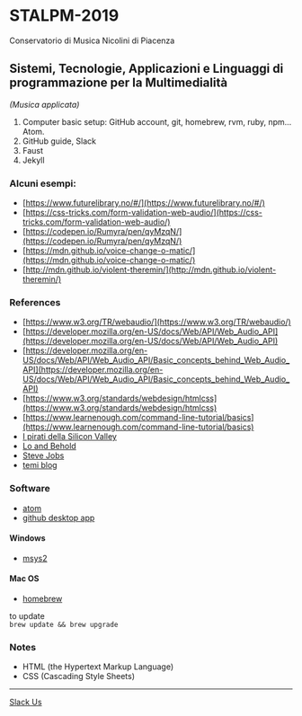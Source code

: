 # STALPM-2019

Conservatorio di Musica Nicolini di Piacenza

## Sistemi, Tecnologie, Applicazioni e Linguaggi di programmazione per la Multimedialità

_(Musica applicata)_

 1. Computer basic setup: GitHub account, git, homebrew, rvm, ruby, npm… Atom.
 2. GitHub guide, Slack
 3. Faust
 4. Jekyll

### Alcuni esempi:
 - [https://www.futurelibrary.no/#/](https://www.futurelibrary.no/#/)
 - [https://css-tricks.com/form-validation-web-audio/](https://css-tricks.com/form-validation-web-audio/)
 - [https://codepen.io/Rumyra/pen/qyMzqN/](https://codepen.io/Rumyra/pen/qyMzqN/)
 - [https://mdn.github.io/voice-change-o-matic/](https://mdn.github.io/voice-change-o-matic/)
 - [http://mdn.github.io/violent-theremin/](http://mdn.github.io/violent-theremin/)

### References
 - [https://www.w3.org/TR/webaudio/](https://www.w3.org/TR/webaudio/)
 - [https://developer.mozilla.org/en-US/docs/Web/API/Web_Audio_API](https://developer.mozilla.org/en-US/docs/Web/API/Web_Audio_API)
 - [https://developer.mozilla.org/en-US/docs/Web/API/Web_Audio_API/Basic_concepts_behind_Web_Audio_API](https://developer.mozilla.org/en-US/docs/Web/API/Web_Audio_API/Basic_concepts_behind_Web_Audio_API)
 - [https://www.w3.org/standards/webdesign/htmlcss](https://www.w3.org/standards/webdesign/htmlcss)
 -  [https://www.learnenough.com/command-line-tutorial/basics](https://www.learnenough.com/command-line-tutorial/basics)
 - [I pirati della Silicon Valley](https://www.imdb.com/title/tt0168122/?ref_=nv_sr_1)
 - [Lo and Behold](https://www.imdb.com/title/tt5275828/?ref_=nv_sr_1)
 - [Steve Jobs](https://www.imdb.com/title/tt2080374/?ref_=nv_sr_1)
 - [temi blog](http://jekyllthemes.org)

 ### Software
 - [atom](https://atom.io/)
 - [github desktop app](https://desktop.github.com/)

 #### Windows
  - [msys2](http://www.msys2.org)

 #### Mac OS
  - [homebrew](https://brew.sh/)
  
  to update    
  `brew update && brew upgrade`

 ### Notes
  - HTML (the Hypertext Markup Language)  
  - CSS (Cascading Style Sheets)
---

[Slack Us](https://stalpm-2019.slack.com/)
